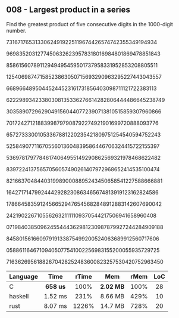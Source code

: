 008 - Largest product in a series
---------------------------------

Find the greatest product of five consecutive digits in the 1000-digit number.

73167176531330624919225119674426574742355349194934

96983520312774506326239578318016984801869478851843

85861560789112949495459501737958331952853208805511

12540698747158523863050715693290963295227443043557

66896648950445244523161731856403098711121722383113

62229893423380308135336276614282806444486645238749

30358907296290491560440772390713810515859307960866

70172427121883998797908792274921901699720888093776

65727333001053367881220235421809751254540594752243

52584907711670556013604839586446706324415722155397

53697817977846174064955149290862569321978468622482

83972241375657056057490261407972968652414535100474

82166370484403199890008895243450658541227588666881

16427171479924442928230863465674813919123162824586

17866458359124566529476545682848912883142607690042

24219022671055626321111109370544217506941658960408

07198403850962455444362981230987879927244284909188

84580156166097919133875499200524063689912560717606

05886116467109405077541002256983155200055935729725

71636269561882670428252483600823257530420752963450

Language | Time | rTime | Mem | rMem | LoC
--- | :---: | :---: | :---: | :---: | :---:
C | **658 us** | 100% | **2.02 MB** | 100% | 28
haskell | 1.52 ms | 231% | 8.66 MB | 429% | 10
rust | 8.07 ms | 1226% | 14.7 MB | 728% | 20
